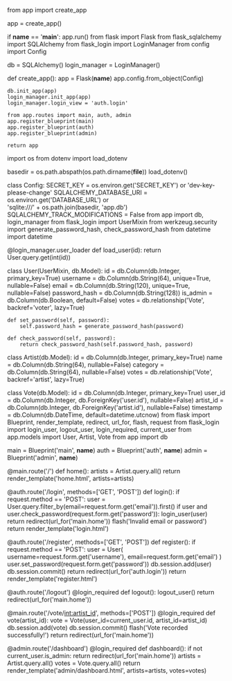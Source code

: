 from app import create_app

app = create_app()

if __name__ == '__main__':
    app.run()
from flask import Flask
from flask_sqlalchemy import SQLAlchemy
from flask_login import LoginManager
from config import Config

db = SQLAlchemy()
login_manager = LoginManager()

def create_app():
    app = Flask(__name__)
    app.config.from_object(Config)

    db.init_app(app)
    login_manager.init_app(app)
    login_manager.login_view = 'auth.login'

    from app.routes import main, auth, admin
    app.register_blueprint(main)
    app.register_blueprint(auth)
    app.register_blueprint(admin)

    return app
import os
from dotenv import load_dotenv

basedir = os.path.abspath(os.path.dirname(__file__))
load_dotenv()

class Config:
    SECRET_KEY = os.environ.get('SECRET_KEY') or 'dev-key-please-change'
    SQLALCHEMY_DATABASE_URI = os.environ.get('DATABASE_URL') or \
        'sqlite:///' + os.path.join(basedir, 'app.db')
    SQLALCHEMY_TRACK_MODIFICATIONS = False
from app import db, login_manager
from flask_login import UserMixin
from werkzeug.security import generate_password_hash, check_password_hash
from datetime import datetime

@login_manager.user_loader
def load_user(id):
    return User.query.get(int(id))

class User(UserMixin, db.Model):
    id = db.Column(db.Integer, primary_key=True)
    username = db.Column(db.String(64), unique=True, nullable=False)
    email = db.Column(db.String(120), unique=True, nullable=False)
    password_hash = db.Column(db.String(128))
    is_admin = db.Column(db.Boolean, default=False)
    votes = db.relationship('Vote', backref='voter', lazy=True)

    def set_password(self, password):
        self.password_hash = generate_password_hash(password)

    def check_password(self, password):
        return check_password_hash(self.password_hash, password)

class Artist(db.Model):
    id = db.Column(db.Integer, primary_key=True)
    name = db.Column(db.String(64), nullable=False)
    category = db.Column(db.String(64), nullable=False)
    votes = db.relationship('Vote', backref='artist', lazy=True)

class Vote(db.Model):
    id = db.Column(db.Integer, primary_key=True)
    user_id = db.Column(db.Integer, db.ForeignKey('user.id'), nullable=False)
    artist_id = db.Column(db.Integer, db.ForeignKey('artist.id'), nullable=False)
    timestamp = db.Column(db.DateTime, default=datetime.utcnow)
from flask import Blueprint, render_template, redirect, url_for, flash, request
from flask_login import login_user, logout_user, login_required, current_user
from app.models import User, Artist, Vote
from app import db

main = Blueprint('main', __name__)
auth = Blueprint('auth', __name__)
admin = Blueprint('admin', __name__)

@main.route('/')
def home():
    artists = Artist.query.all()
    return render_template('home.html', artists=artists)

@auth.route('/login', methods=['GET', 'POST'])
def login():
    if request.method == 'POST':
        user = User.query.filter_by(email=request.form.get('email')).first()
        if user and user.check_password(request.form.get('password')):
            login_user(user)
            return redirect(url_for('main.home'))
        flash('Invalid email or password')
    return render_template('login.html')

@auth.route('/register', methods=['GET', 'POST'])
def register():
    if request.method == 'POST':
        user = User(
            username=request.form.get('username'),
            email=request.form.get('email')
        )
        user.set_password(request.form.get('password'))
        db.session.add(user)
        db.session.commit()
        return redirect(url_for('auth.login'))
    return render_template('register.html')

@auth.route('/logout')
@login_required
def logout():
    logout_user()
    return redirect(url_for('main.home'))

@main.route('/vote/<int:artist_id>', methods=['POST'])
@login_required
def vote(artist_id):
    vote = Vote(user_id=current_user.id, artist_id=artist_id)
    db.session.add(vote)
    db.session.commit()
    flash('Vote recorded successfully!')
    return redirect(url_for('main.home'))

@admin.route('/dashboard')
@login_required
def dashboard():
    if not current_user.is_admin:
        return redirect(url_for('main.home'))
    artists = Artist.query.all()
    votes = Vote.query.all()
    return render_template('admin/dashboard.html', artists=artists, votes=votes)
